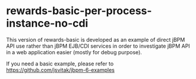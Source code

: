 rewards-basic-per-process-instance-no-cdi
=============

This version of rewards-basic is developed as an example of direct jBPM API use rather than jBPM EJB/CDI services
 in order to investigate jBPM API in a web application easier (mostly for debug purpose).
 
If you need a basic example, please refer to https://github.com/jsvitak/jbpm-6-examples



